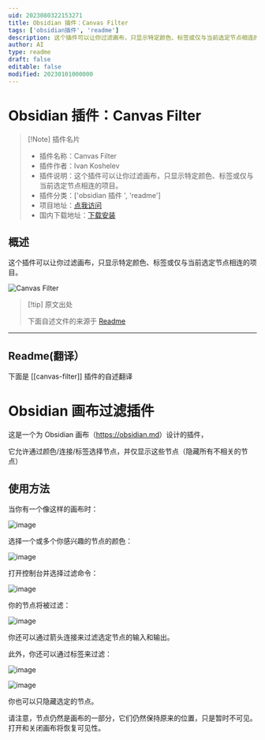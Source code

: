```yaml
---
uid: 2023080322153271
title: Obsidian 插件：Canvas Filter
tags: ['obsidian插件', 'readme']
description: 这个插件可以让你过滤画布，只显示特定颜色、标签或仅与当前选定节点相连的项目。
author: AI
type: readme
draft: false
editable: false
modified: 20230101000000
---
```


# Obsidian 插件：Canvas Filter

> [!Note] 插件名片
> - 插件名称：Canvas Filter
> - 插件作者：Ivan Koshelev
> - 插件说明：这个插件可以让你过滤画布，只显示特定颜色、标签或仅与当前选定节点相连的项目。
> - 插件分类：['obsidian 插件 ', 'readme']
> - 项目地址：[点我访问](https://github.com/IKoshelev/Obsidian-Canvas-Filter)
> - 国内下载地址：[下载安装](https://pkmer.cn/products/plugin/pluginMarket/?canvas-filter)

## 概述

这个插件可以让你过滤画布，只显示特定颜色、标签或仅与当前选定节点相连的项目。

![Canvas Filter](https://cdn.pkmer.cn/covers/canvas-filter.png!pkmer)

> [!tip] 原文出处
>
>下面自述文件的来源于 [Readme](https://ghproxy.net/https://raw.githubusercontent.com/IKoshelev/Obsidian-Canvas-Filter/master/README.md)

---

## Readme(翻译）

下面是 [[canvas-filter]] 插件的自述翻译

# Obsidian 画布过滤插件

这是一个为 Obsidian 画布（<https://obsidian.md>）设计的插件，

它允许通过颜色/连接/标签选择节点，并仅显示这些节点（隐藏所有不相关的节点）

## 使用方法

当你有一个像这样的画布时：

![image](./assets/All-visible.png)

选择一个或多个你感兴趣的节点的颜色：

![image](./assets/Select-color.png)

打开控制台并选择过滤命令：

![image](./assets/Menu.png)

你的节点将被过滤：

![image](./assets/Filtered-color.png)

你还可以通过箭头连接来过滤选定节点的输入和输出。

此外，你还可以通过标签来过滤：

![image](./assets/Filter-tags.png)

![image](./assets/Filtered-tag.png)

你也可以只隐藏选定的节点。

请注意，节点仍然是画布的一部分，它们仍然保持原来的位置，只是暂时不可见。打开和关闭画布将恢复可见性。
